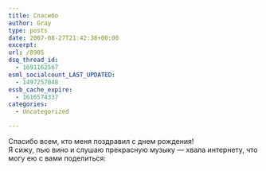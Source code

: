 ```yaml
---
title: Спасибо
author: Gray
type: posts
date: 2007-08-27T21:42:38+00:00
excerpt:
url: /8905
dsq_thread_id:
  - 1691162567
esml_socialcount_LAST_UPDATED:
  - 1497257048
essb_cache_expire:
  - 1616574337
categories:
  - Uncategorized

---
```








Спасибо всем, кто меня поздравил с днем рождения!  
Я сижу, пью вино и слушаю прекрасную музыку &#8212; хвала интернету, что могу ею с вами поделиться: